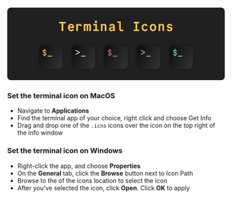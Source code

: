 ![Splash](splash.png)

### Set the terminal icon on MacOS

- Navigate to **Applications**
- Find the terminal app of your choice, right click and choose Get Info
- Drag and drop one of the `.icns` icons over the icon on the top right of the info window

### Set the terminal icon on Windows

- Right-click the app, and choose **Properties**
- On the **General** tab, click the **Browse** button next to Icon Path
- Browse to the of the icons location to select the icon
- After you've selected the icon, click **Open**. Click **OK** to apply
